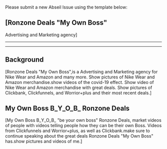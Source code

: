 Please submit a new Abseil Issue using the template below:

## [Ronzone Deals "My Own Boss"
Advertising and Marketing agency]

--------------------------------------------------------------------------------
--------------------------------------------------------------------------------

## Background

[Ronzone Deals "My Own Boss",is a Advertising and Marketing agency for Nike Wear and Amazon and many more.
Show pictures of Nike Wear and Amazon merchandise.show videos of the covid-19 effect.
Show video of Nike Wear and Amazon merchandise with great deals.
Show pictures of Clickbank, Clickfunnels, and Worrior+plus and their most recent deals.]

## My Own Boss B_Y_O_B_ Ronzone Deals

[My Own Boss B_Y_O_B_ "be your own boss" Ronzone Deals, market videos of people with videos telling people how they can be their own Boss.
Videos from Clickfunnels and Worrior+plus, as well as Clickbank.make sure to continue speaking about the great deals Ronzone Deals "My Own Boss" has.show pictures and videos of me.]

